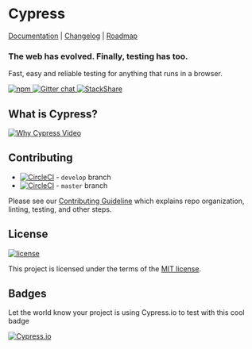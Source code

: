

# Cypress

[Documentation](https://on.cypress.io) | [Changelog](https://on.cypress.io/changelog) | [Roadmap](https://on.cypress.io/roadmap)

### The web has evolved. Finally, testing has too.

Fast, easy and reliable testing for anything that runs in a browser.

[![npm](https://img.shields.io/npm/dm/cypress.svg) ](https://www.npmjs.com/package/cypress) [ ![Gitter chat](https://img.shields.io/gitter/room/cypress-io/cypress.svg) ](https://gitter.im/cypress-io/cypress) [ ![StackShare](https://img.stackshare.io/misc/follow-on-stackshare-badge.svg)](https://stackshare.io/cypress)

## What is Cypress?

[![Why Cypress Video](https://user-images.githubusercontent.com/1271364/31739717-dbdff0ee-b41c-11e7-9b16-bfa1b6ac1814.png)](https://player.vimeo.com/video/237527670)

## Contributing

- [![CircleCI](https://circleci.com/gh/cypress-io/cypress/tree/develop.svg?style=svg)](https://circleci.com/gh/cypress-io/cypress/tree/develop) - `develop` branch
- [![CircleCI](https://circleci.com/gh/cypress-io/cypress/tree/master.svg?style=svg)](https://circleci.com/gh/cypress-io/cypress/tree/master) - `master` branch

Please see our [Contributing Guideline](./CONTRIBUTING.md) which explains repo organization, linting, testing, and other steps.

## License

[![license](https://img.shields.io/badge/license-MIT-green.svg)](https://github.com/cypress-io/cypress/blob/master/LICENSE)

This project is licensed under the terms of the [MIT license](/LICENSE).

## Badges

Let the world know your project is using Cypress.io to test with this cool badge

[![Cypress.io](https://img.shields.io/badge/tested%20with-Cypress-04C38E.svg)](https://www.cypress.io/)

```
